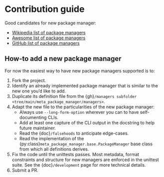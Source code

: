 # Contribution guide

Good candidates for new package manager:

- [Wikipedia list of package managers](https://en.wikipedia.org/wiki/List_of_software_package_management_systems)
- [Awesome list of package managers](https://github.com/k4m4/terminals-are-sexy#package-managers)
- [GitHub list of package managers](https://github.com/showcases/package-managers)

## How-to add a new package manager

For now the easiest way to have new package managers supported is to:

1. Fork the project.
1. Identify an already implemented package manager that is similar to the new
   one you’d like to add.
1. Duplicate its definition file from the
   {gh}`/managers subfolder <tree/main/meta_package_manager/managers>`.
1. Adapt the new file to the particularities of the new package manager:
   - Always use `--long-form-option` wherever you can to have self-documenting CLIs.
   - Add at least one capture of the CLI output in the docstring to help future maintainer.
   - Read the {doc}`/falsehoods` to anticipate edge-cases.
   - Read the implementation of the {py:class}`meta_package_manager.base.PackageManager` base class from which all definitions derives.
1. Fix the code until the unittests passes. Most metadata, format
   constraints and structure for new managers are enforced in the unittest suite. See the
   {doc}`/development` page for more technical details.
1. Submit a PR.
